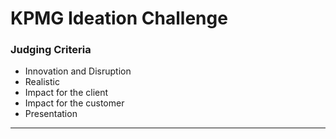# KPMG Ideation Challenge

### Judging Criteria

- Innovation and Disruption
- Realistic
- Impact for the client
- Impact for the customer
- Presentation

---

